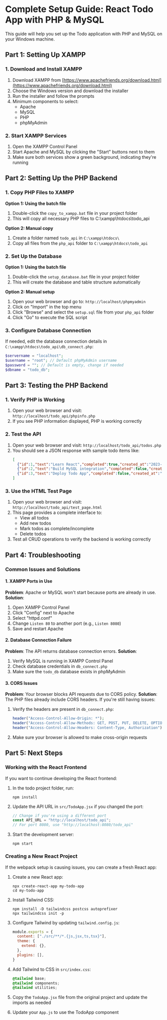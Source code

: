 # Complete Setup Guide: React Todo App with PHP & MySQL

This guide will help you set up the Todo application with PHP and MySQL on your Windows machine.

## Part 1: Setting Up XAMPP

### 1. Download and Install XAMPP

1. Download XAMPP from [https://www.apachefriends.org/download.html](https://www.apachefriends.org/download.html)
2. Choose the Windows version and download the installer
3. Run the installer and follow the prompts
4. Minimum components to select:
   - Apache
   - MySQL
   - PHP
   - phpMyAdmin

### 2. Start XAMPP Services

1. Open the XAMPP Control Panel
2. Start Apache and MySQL by clicking the "Start" buttons next to them
3. Make sure both services show a green background, indicating they're running

## Part 2: Setting Up the PHP Backend

### 1. Copy PHP Files to XAMPP

**Option 1: Using the batch file**
1. Double-click the `copy_to_xampp.bat` file in your project folder
2. This will copy all necessary PHP files to C:\xampp\htdocs\todo_api

**Option 2: Manual copy**
1. Create a folder named `todo_api` in `C:\xampp\htdocs\`
2. Copy all files from the `php_api` folder to `C:\xampp\htdocs\todo_api`

### 2. Set Up the Database

**Option 1: Using the batch file**
1. Double-click the `setup_database.bat` file in your project folder
2. This will create the database and table structure automatically

**Option 2: Manual setup**
1. Open your web browser and go to: `http://localhost/phpmyadmin`
2. Click on "Import" in the top menu
3. Click "Browse" and select the `setup.sql` file from your `php_api` folder
4. Click "Go" to execute the SQL script

### 3. Configure Database Connection

If needed, edit the database connection details in `C:\xampp\htdocs\todo_api\db_connect.php`:
```php
$servername = "localhost";
$username = "root"; // Default phpMyAdmin username
$password = ""; // Default is empty, change if needed
$dbname = "todo_db";
```

## Part 3: Testing the PHP Backend

### 1. Verify PHP is Working

1. Open your web browser and visit: `http://localhost/todo_api/phpinfo.php`
2. If you see PHP information displayed, PHP is working correctly

### 2. Test the API

1. Open your web browser and visit: `http://localhost/todo_api/todos.php`
2. You should see a JSON response with sample todo items like:
   ```json
   [
     {"id":1,"text":"Learn React","completed":true,"created_at":"2023-08-25 10:00:00"},
     {"id":2,"text":"Build MySQL integration","completed":false,"created_at":"2023-08-25 10:00:00"},
     {"id":3,"text":"Deploy Todo App","completed":false,"created_at":"2023-08-25 10:00:00"}
   ]
   ```

### 3. Use the HTML Test Page

1. Open your web browser and visit: `http://localhost/todo_api/test_page.html`
2. This page provides a complete interface to:
   - View all todos
   - Add new todos
   - Mark todos as complete/incomplete
   - Delete todos
3. Test all CRUD operations to verify the backend is working correctly

## Part 4: Troubleshooting

### Common Issues and Solutions

#### 1. XAMPP Ports in Use

**Problem**: Apache or MySQL won't start because ports are already in use.
**Solution**: 
1. Open XAMPP Control Panel
2. Click "Config" next to Apache
3. Select "httpd.conf"
4. Change `Listen 80` to another port (e.g., `Listen 8080`)
5. Save and restart Apache

#### 2. Database Connection Failure

**Problem**: The API returns database connection errors.
**Solution**:
1. Verify MySQL is running in XAMPP Control Panel
2. Check database credentials in `db_connect.php`
3. Make sure the `todo_db` database exists in phpMyAdmin

#### 3. CORS Issues

**Problem**: Your browser blocks API requests due to CORS policy.
**Solution**: The PHP files already include CORS headers. If you're still having issues:
1. Verify the headers are present in `db_connect.php`:
   ```php
   header("Access-Control-Allow-Origin: *");
   header("Access-Control-Allow-Methods: GET, POST, PUT, DELETE, OPTIONS");
   header("Access-Control-Allow-Headers: Content-Type, Authorization");
   ```
2. Make sure your browser is allowed to make cross-origin requests

## Part 5: Next Steps

### Working with the React Frontend

If you want to continue developing the React frontend:

1. In the todo project folder, run:
   ```
   npm install
   ```

2. Update the API URL in `src/TodoApp.jsx` if you changed the port:
   ```javascript
   // Change if you're using a different port
   const API_URL = "http://localhost/todo_api"; 
   // For port 8080, use "http://localhost:8080/todo_api"
   ```

3. Start the development server:
   ```
   npm start
   ```

### Creating a New React Project

If the webpack setup is causing issues, you can create a fresh React app:

1. Create a new React app:
   ```
   npx create-react-app my-todo-app
   cd my-todo-app
   ```

2. Install Tailwind CSS:
   ```
   npm install -D tailwindcss postcss autoprefixer
   npx tailwindcss init -p
   ```

3. Configure Tailwind by updating `tailwind.config.js`:
   ```javascript
   module.exports = {
     content: ["./src/**/*.{js,jsx,ts,tsx}"],
     theme: {
       extend: {},
     },
     plugins: [],
   }
   ```

4. Add Tailwind to CSS in `src/index.css`:
   ```css
   @tailwind base;
   @tailwind components;
   @tailwind utilities;
   ```

5. Copy the `TodoApp.jsx` file from the original project and update the imports as needed

6. Update your `App.js` to use the TodoApp component
